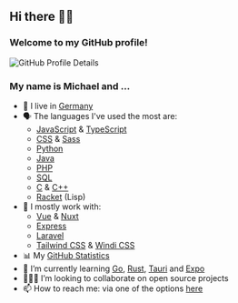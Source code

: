 ## Hi there 👋🏻

### Welcome to my GitHub profile!

![GitHub Profile Details](https://github-profile-summary-cards.vercel.app/api/cards/profile-details?username=mhrstmnn&theme=default)

<!--
**mhrstmnn/mhrstmnn** is a ✨ _special_ ✨ repository because its `README.md` (this file) appears on your GitHub profile.

Here are some ideas to get you started:

- 🔭 I’m currently working on ...
- 🌱 I’m currently learning ...
- 👯 I’m looking to collaborate on ...
- 🤔 I’m looking for help with ...
- 💬 Ask me about ...
- 📫 How to reach me: ...
- 😄 Pronouns: ...
- ⚡ Fun fact: ...
-->

### My name is Michael and …

- 📍 I live in [Germany](https://goo.gl/maps/K9EeGfAKvvNEEACPA)
- 🗣️ The languages I've used the most are:
  - [JavaScript](https://en.wikipedia.org/wiki/JavaScript) & [TypeScript](https://www.typescriptlang.org)
  - [CSS](https://en.wikipedia.org/wiki/CSS) & [Sass](https://sass-lang.com)
  - [Python](https://www.python.org)
  - [Java](https://en.wikipedia.org/wiki/Java_(programming_language))
  - [PHP](https://www.php.net)
  - [SQL](https://en.wikipedia.org/wiki/SQL)
  - [C](https://en.wikipedia.org/wiki/The_C_Programming_Language) & [C++](https://en.wikipedia.org/wiki/C%2B%2B)
  - [Racket](https://racket-lang.org) (Lisp)
- 💼 I mostly work with:
  - [Vue](https://vuejs.org) & [Nuxt](https://nuxtjs.org)
  - [Express](https://expressjs.com)
  - [Laravel](https://laravel.com)
  - [Tailwind CSS](https://tailwindcss.com) & [Windi CSS](https://windicss.org)
- 📊 My [GitHub Statistics](GitHub_Statistics.md)
- 🌱 I’m currently learning [Go](https://go.dev), [Rust](https://www.rust-lang.org), [Tauri](https://tauri.app) and [Expo](https://expo.dev)
- 👨🏻‍💻 I’m looking to collaborate on open source projects
- 📫 How to reach me: via one of the options [here](https://hrstmnn.de/links)
<!-- - 🐦 ![Twitter Follow](https://img.shields.io/twitter/follow/mhrstmnn?style=social) -->

